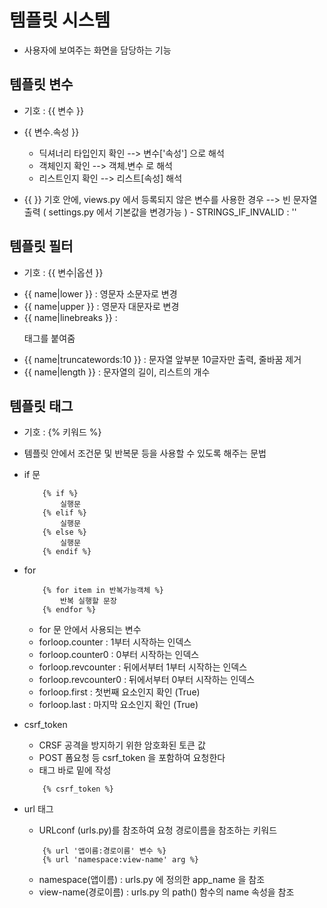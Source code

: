 # 템플릿 시스템
- 사용자에 보여주는 화면을 담당하는 기능

## 템플릿 변수
- 기호 : {{ 변수 }}
* {{ 변수.속성 }}
  * 딕셔너리 타입인지 확인 --> 변수['속성'] 으로 해석
  * 객체인지 확인 --> 객체.변수 로 해석
  * 리스트인지 확인 --> 리스트[속성] 해석

* {{ }} 기호 안에, views.py 에서 등록되지 않은 변수를 사용한 경우
  --> 빈 문자열 출력
     ( settings.py 에서 기본값을 변경가능 )
       - STRINGS_IF_INVALID : ''


## 템플릿 필터
- 기호 : {{ 변수|옵션 }}
* {{ name|lower }}              : 영문자 소문자로 변경
* {{ name|upper }}              : 영문자 대문자로 변경
* {{ name|linebreaks }}         : <p> 태그를 붙여줌
* {{ name|truncatewords:10 }}   : 문자열 앞부분 10글자만 출력, 줄바꿈 제거
* {{ name|length }}             : 문자열의 길이, 리스트의 개수


## 템플릿 태그
- 기호 : {%  키워드  %}
* 템플릿 안에서 조건문 및 반복문 등을 사용할 수 있도록 해주는 문법


* if 문
    ```
        {% if %}
            실행문
        {% elif %}
            실행문
        {% else %}
            실행문
        {% endif %}
    ```

* for 
    ```
        {% for item in 반복가능객체 %}
            반복 실행할 문장
        {% endfor %}
    ```
    - for 문 안에서 사용되는 변수
    * forloop.counter            : 1부터 시작하는 인덱스
    * forloop.counter0           : 0부터 시작하는 인덱스
    * forloop.revcounter         : 뒤에서부터 1부터 시작하는 인덱스
    * forloop.revcounter0        : 뒤에서부터 0부터 시작하는 인덱스
    * forloop.first              : 첫번째 요소인지 확인 (True)
    * forloop.last               : 마지막 요소인지 확인 (True)

* csrf_token
    - CRSF 공격을 방지하기 위한 암호화된 토큰 값
    - POST 폼요청 등 csrf_token 을 포함하여 요청한다
    - <form> 태그 바로 밑에 작성
    ```
        {% csrf_token %}
    ```

* url 태그
    - URLconf (urls.py)를 참조하여 요청 경로이름을 참조하는 키워드
    ```
        {% url '앱이름:경로이름' 변수 %}
        {% url 'namespace:view-name' arg %}
    ```
    - namespace(앱이름)     : urls.py 에 정의한 app_name 을 참조
    - view-name(경로이름)   : urls.py 의 path() 함수의 name 속성을 참조
     